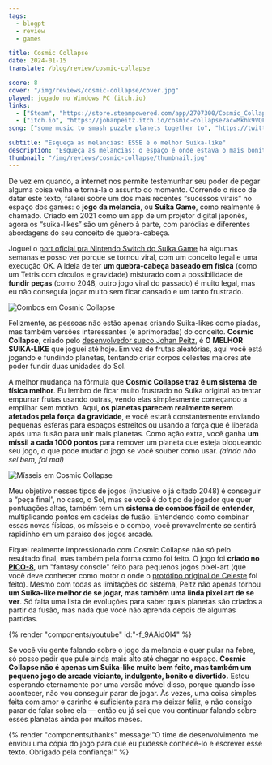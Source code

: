 ```yaml
---
tags:
  - blogpt
  - review
  - games

title: Cosmic Collapse
date: 2024-01-15
translate: /blog/review/cosmic-collapse

score: 8
cover: "/img/reviews/cosmic-collapse/cover.jpg"
played: jogado no Windows PC (itch.io)
links:
  - ["Steam", "https://store.steampowered.com/app/2707300/Cosmic_Collapse?curator_clanid=44763507"]
  - ["itch.io", "https://johanpeitz.itch.io/cosmic-collapse?ac=Mkhk9VQF"]
song: ["some music to smash puzzle planets together to", "https://twitter.com/VAVMUSICMAGIC/status/1720121193330782228"]

subtitle: "Esqueça as melancias: ESSE é o melhor Suika-like"
description: "Esqueça as melancias: o espaço é onde estava o mais bonito, bem feito e mecanicamente interessante Suika-like."
thumbnail: "/img/reviews/cosmic-collapse/thumbnail.jpg"
---
```


De vez em quando, a internet nos permite testemunhar seu poder de pegar alguma coisa velha e torná-la o assunto do momento. Correndo o risco de datar este texto, falarei sobre um dos mais recentes “sucessos virais” no espaço dos games: o **jogo da melancia**, ou **Suika Game**, como realmente é chamado. Criado em 2021 como um app de um projetor digital japonês, agora os “suika-likes” são um gênero à parte, com paródias e diferentes abordagens do seu conceito de quebra-cabeça.

Joguei o [port oficial pra Nintendo Switch do Suika Game](https://www.nintendo.com/pt-br/store/products/suika-game-switch/) há algumas semanas e posso ver porque se tornou viral, com um conceito legal e uma execução OK. A ideia de ter **um quebra-cabeça baseado em física** (como um Tetris com círculos e gravidade) misturado com a possibilidade de **fundir peças** (como 2048, outro jogo viral do passado) é muito legal, mas eu não conseguia jogar muito sem ficar cansado e um tanto frustrado.

![Combos em Cosmic Collapse](/img/reviews/cosmic-collapse/combo.jpg)

Felizmente, as pessoas não estão apenas criando Suika-likes como piadas, mas também versões interessantes (e aprimoradas) do conceito. **Cosmic Collapse**, criado pelo [desenvolvedor sueco Johan Peitz](https://www.patreon.com/johanpeitz), é **O MELHOR SUIKA-LIKE** que joguei até hoje. Em vez de frutas aleatórias, aqui você está jogando e fundindo planetas, tentando criar corpos celestes maiores até poder fundir duas unidades do Sol.

A melhor mudança na fórmula que **Cosmic Collapse traz é um sistema de física melhor**. Eu lembro de ficar muito frustrado no Suika original ao tentar empurrar frutas usando outras, vendo elas simplesmente começando a empilhar sem motivo. Aqui, **os planetas parecem realmente serem afetados pela força da gravidade**, e você estará constantemente enviando pequenas esferas para espaços estreitos ou usando a força que é liberada após uma fusão para unir mais planetas. Como ação extra, você ganha **um míssil a cada 1000 pontos** para remover um planeta que esteja bloqueando seu jogo, o que pode mudar o jogo se você souber como usar. *(ainda não sei bem, foi mal)*

![Mísseis em Cosmic Collapse](/img/reviews/cosmic-collapse/missile.jpg)

Meu objetivo nesses tipos de jogos (inclusive o já citado 2048) é conseguir a “peça final”, no caso, o Sol, mas se você é do tipo de jogador que quer pontuações altas, também tem um **sistema de combos fácil de entender**, multiplicando pontos em cadeias de fusão. Entendendo como combinar essas novas físicas, os mísseis e o combo, você provavelmente se sentirá rapidinho em um paraíso dos jogos arcade.

Fiquei realmente impressionado com Cosmic Collapse não só pelo resultado final, mas também pela forma como foi feito. O jogo foi **criado no [PICO-8](https://www.lexaloffle.com/pico-8.php)**, um "fantasy console" feito para pequenos jogos pixel-art (que você deve conhecer como motor o onde o [protótipo original de Celeste](https://maddymakesgamesinc.itch.io/celesteclassic) foi feito). Mesmo com todas as limitações do sistema, Peitz não apenas tornou **um Suika-like melhor de se jogar, mas também uma linda pixel art de se ver**. Só falta uma lista de evoluções para saber quais planetas são criados a partir da fusão, mas nada que você não aprenda depois de algumas partidas.

{% render "components/youtube" id:"-f_9AAidOl4" %}

Se você viu gente falando sobre o jogo da melancia e quer pular na febre, só posso pedir que pule ainda mais alto até chegar no espaço. **Cosmic Collapse não é apenas um Suika-like muito bem feito, mas também um pequeno jogo de arcade viciante, indulgente, bonito e divertido.** Estou esperando eternamente por uma versão móvel disso, porque quando isso acontecer, não vou conseguir parar de jogar. Às vezes, uma coisa simples feita com amor e carinho é suficiente para me deixar feliz, e não consigo parar de falar sobre ela — então eu já sei que vou continuar falando sobre esses planetas ainda por muitos meses.

{% render "components/thanks" message:"O time de desenvolvimento me enviou uma cópia do jogo para que eu pudesse conhecê-lo e escrever esse texto. Obrigado pela confiança!" %}
